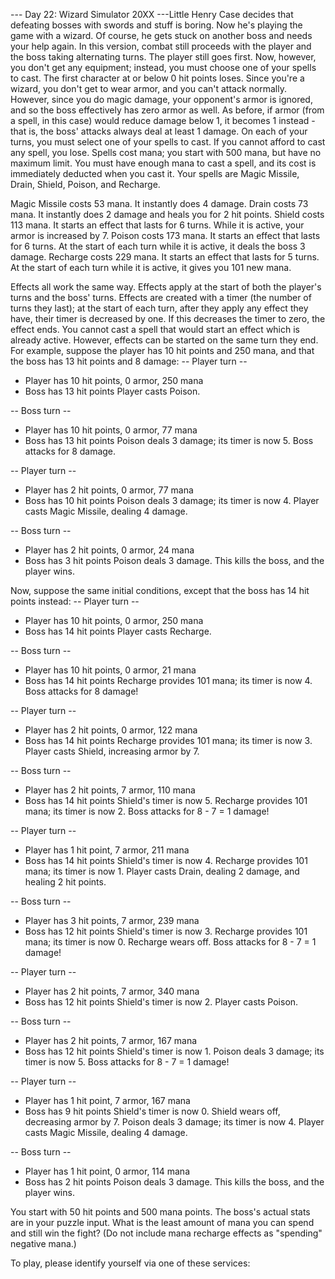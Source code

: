 --- Day 22: Wizard Simulator 20XX ---Little Henry Case decides that defeating bosses with swords and stuff is boring.  Now he's playing the game with a wizard.  Of course, he gets stuck on another boss and needs your help again.
In this version, combat still proceeds with the player and the boss taking alternating turns.  The player still goes first.  Now, however, you don't get any equipment; instead, you must choose one of your spells to cast.  The first character at or below 0 hit points loses.
Since you're a wizard, you don't get to wear armor, and you can't attack normally.  However, since you do magic damage, your opponent's armor is ignored, and so the boss effectively has zero armor as well.  As before, if armor (from a spell, in this case) would reduce damage below 1, it becomes 1 instead - that is, the boss' attacks always deal at least 1 damage.
On each of your turns, you must select one of your spells to cast.  If you cannot afford to cast any spell, you lose.  Spells cost mana; you start with 500 mana, but have no maximum limit.  You must have enough mana to cast a spell, and its cost is immediately deducted when you cast it.  Your spells are Magic Missile, Drain, Shield, Poison, and Recharge.

Magic Missile costs 53 mana.  It instantly does 4 damage.
Drain costs 73 mana.  It instantly does 2 damage and heals you for 2 hit points.
Shield costs 113 mana.  It starts an effect that lasts for 6 turns.  While it is active, your armor is increased by 7.
Poison costs 173 mana.  It starts an effect that lasts for 6 turns.  At the start of each turn while it is active, it deals the boss 3 damage.
Recharge costs 229 mana.  It starts an effect that lasts for 5 turns.  At the start of each turn while it is active, it gives you 101 new mana.

Effects all work the same way.  Effects apply at the start of both the player's turns and the boss' turns.  Effects are created with a timer (the number of turns they last); at the start of each turn, after they apply any effect they have, their timer is decreased by one.  If this decreases the timer to zero, the effect ends.  You cannot cast a spell that would start an effect which is already active.  However, effects can be started on the same turn they end.
For example, suppose the player has 10 hit points and 250 mana, and that the boss has 13 hit points and 8 damage:
-- Player turn --
- Player has 10 hit points, 0 armor, 250 mana
- Boss has 13 hit points
Player casts Poison.

-- Boss turn --
- Player has 10 hit points, 0 armor, 77 mana
- Boss has 13 hit points
Poison deals 3 damage; its timer is now 5.
Boss attacks for 8 damage.

-- Player turn --
- Player has 2 hit points, 0 armor, 77 mana
- Boss has 10 hit points
Poison deals 3 damage; its timer is now 4.
Player casts Magic Missile, dealing 4 damage.

-- Boss turn --
- Player has 2 hit points, 0 armor, 24 mana
- Boss has 3 hit points
Poison deals 3 damage. This kills the boss, and the player wins.

Now, suppose the same initial conditions, except that the boss has 14 hit points instead:
-- Player turn --
- Player has 10 hit points, 0 armor, 250 mana
- Boss has 14 hit points
Player casts Recharge.

-- Boss turn --
- Player has 10 hit points, 0 armor, 21 mana
- Boss has 14 hit points
Recharge provides 101 mana; its timer is now 4.
Boss attacks for 8 damage!

-- Player turn --
- Player has 2 hit points, 0 armor, 122 mana
- Boss has 14 hit points
Recharge provides 101 mana; its timer is now 3.
Player casts Shield, increasing armor by 7.

-- Boss turn --
- Player has 2 hit points, 7 armor, 110 mana
- Boss has 14 hit points
Shield's timer is now 5.
Recharge provides 101 mana; its timer is now 2.
Boss attacks for 8 - 7 = 1 damage!

-- Player turn --
- Player has 1 hit point, 7 armor, 211 mana
- Boss has 14 hit points
Shield's timer is now 4.
Recharge provides 101 mana; its timer is now 1.
Player casts Drain, dealing 2 damage, and healing 2 hit points.

-- Boss turn --
- Player has 3 hit points, 7 armor, 239 mana
- Boss has 12 hit points
Shield's timer is now 3.
Recharge provides 101 mana; its timer is now 0.
Recharge wears off.
Boss attacks for 8 - 7 = 1 damage!

-- Player turn --
- Player has 2 hit points, 7 armor, 340 mana
- Boss has 12 hit points
Shield's timer is now 2.
Player casts Poison.

-- Boss turn --
- Player has 2 hit points, 7 armor, 167 mana
- Boss has 12 hit points
Shield's timer is now 1.
Poison deals 3 damage; its timer is now 5.
Boss attacks for 8 - 7 = 1 damage!

-- Player turn --
- Player has 1 hit point, 7 armor, 167 mana
- Boss has 9 hit points
Shield's timer is now 0.
Shield wears off, decreasing armor by 7.
Poison deals 3 damage; its timer is now 4.
Player casts Magic Missile, dealing 4 damage.

-- Boss turn --
- Player has 1 hit point, 0 armor, 114 mana
- Boss has 2 hit points
Poison deals 3 damage. This kills the boss, and the player wins.

You start with 50 hit points and 500 mana points. The boss's actual stats are in your puzzle input. What is the least amount of mana you can spend and still win the fight?  (Do not include mana recharge effects as "spending" negative mana.)

To play, please identify yourself via one of these services:
